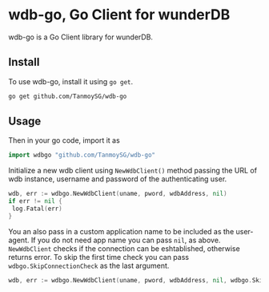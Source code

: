 # wdb-go, Go Client for wunderDB

wdb-go is a Go Client library for wunderDB.

## Install

To use wdb-go, install it using `go get`.

```sh
go get github.com/TanmoySG/wdb-go
```

## Usage

Then in your go code, import it as

```go
import wdbgo "github.com/TanmoySG/wdb-go"
```

Initialize a new wdb client using `NewWdbClient()` method passing the URL of wdb instance, username and password of the authenticating user.
```go
wdb, err := wdbgo.NewWdbClient(uname, pword, wdbAddress, nil)
if err != nil {
 log.Fatal(err)
}
```

You an also pass in a custom application name to be included as the user-agent. If you do not need app name you can pass `nil`, as above. `NewWdbClient` checks if the connection can be eshtablished, otherwise returns error. To skip the first time check you can pass `wdbgo.SkipConnectionCheck` as the last argument.

```go
wdb, err := wdbgo.NewWdbClient(uname, pword, wdbAddress, nil, wdbgo.SkipConnectionCheck)
```
